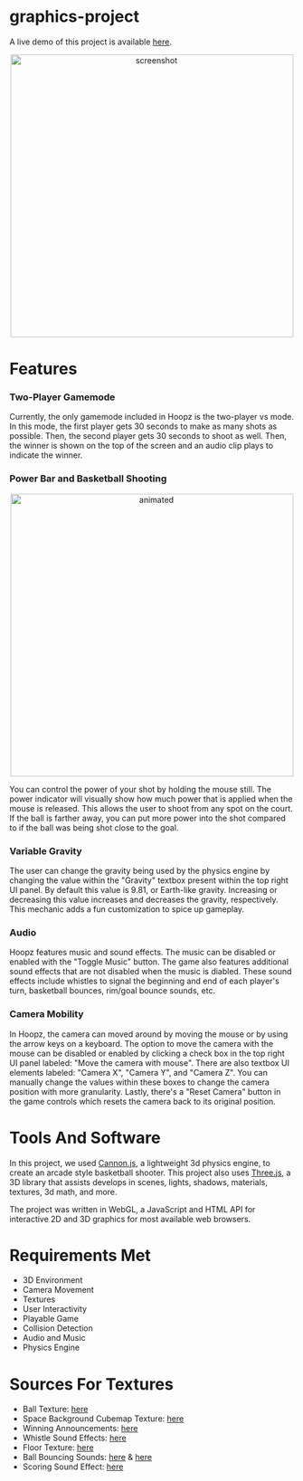 # graphics-project
A live demo of this project is available [here](https://jacksonhorton.github.io/graphics-project/game.html).

<p align="center">
  <img width="500" alt="screenshot" src="https://github.com/jacksonhorton/graphics-project/assets/97753129/6ad33a6f-8a05-49a5-97cd-c7914249f779">
</p>




# Features

### Two-Player Gamemode
Currently, the only gamemode included in Hoopz is the two-player vs mode. In this mode, the first player gets 30 seconds to make as many shots as possible. Then, the second player gets 30 seconds to shoot as well. Then, the winner is shown on the top of the screen and an audio clip plays to indicate the winner.

### Power Bar and Basketball Shooting
<p align="center">
  <img src="https://github.com/jacksonhorton/graphics-project/assets/59177560/ef9c5e06-e7a7-48cd-81b9-95dc5056e744" width=500 alt="animated" />
</p>
You can control the power of your shot by holding the mouse still. The power indicator will visually show how much power that is applied when the mouse is released. This allows the user to shoot from any spot on the court. If the ball is farther away, you can put more power into the shot compared to if the ball was being shot close to the goal.

### Variable Gravity
The user can change the gravity being used by the physics engine by changing the value within the "Gravity" textbox present within the top right UI panel. By default this value is 9.81, or Earth-like gravity. Increasing or decreasing this value increases and decreases the gravity, respectively. This mechanic adds a fun customization to spice up gameplay.

### Audio
Hoopz features music and sound effects. The music can be disabled or enabled with the "Toggle Music" button. The game also features additional sound effects that are not disabled when the music is diabled. These sound effects include whistles to signal the beginning and end of each player's turn, basketball bounces, rim/goal bounce sounds, etc.

### Camera Mobility
In Hoopz, the camera can moved around by moving the mouse or by using the arrow keys on a keyboard. 
The option to move the camera with the mouse can be disabled or enabled by clicking a check box in the top right UI panel labeled: "Move the camera with mouse".  There are also textbox UI elements labeled: "Camera X", "Camera Y", and "Camera Z". You can manually change the values within these boxes to change the camera position with more granularity. Lastly, there's a "Reset Camera" button in the game controls which resets the camera back to its original position.




# Tools And Software
In this project, we used [Cannon.js](https://github.com/schteppe/cannon.js), a lightweight 3d physics engine, to create an arcade style basketball shooter.
This project also uses [Three.js](https://threejs.org/), a 3D library that assists develops in scenes, lights, shadows, materials, textures, 3d math, and more.

The project was written in WebGL, a JavaScript and HTML API for interactive 2D and 3D graphics for most available web browsers.




# Requirements Met
* 3D Environment
* Camera Movement
* Textures
* User Interactivity
* Playable Game
* Collision Detection
* Audio and Music
* Physics Engine

# Sources For Textures
* Ball Texture: [here](https://opengameart.org/content/basket-ball-texture)
* Space Background Cubemap Texture: [here](https://www.cleanpng.com/png-space-skybox-texture-mapping-cube-mapping-night-sk-776480/)
* Winning Announcements: [here](https://www.myinstants.com/en/index/us/)
* Whistle Sound Effects: [here](https://mixkit.co)
* Floor Texture: [here](https://www.psdgraphics.com/textures/basketball-floor-texture/)
* Ball Bouncing Sounds: [here](https://freesound.org/people/CraterZounds/sounds/207964/) & [here](https://freesound.org/people/qubodup/sounds/60013/)
* Scoring Sound Effect: [here](https://elements.envato.com/basketball-through-net-MVML25D)
